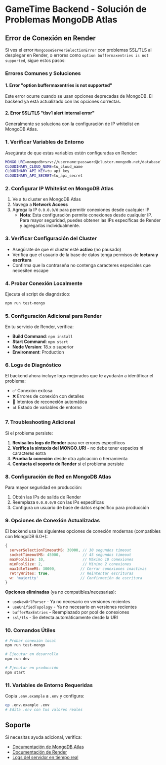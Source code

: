 # GameTime Backend - Solución de Problemas MongoDB Atlas

## Error de Conexión en Render

Si ves el error `MongooseServerSelectionError` con problemas SSL/TLS al desplegar en Render, o errores como `option buffermaxentries is not supported`, sigue estos pasos:

### Errores Comunes y Soluciones

#### 1. Error "option buffermaxentries is not supported"
Este error ocurre cuando se usan opciones deprecadas de MongoDB. El backend ya está actualizado con las opciones correctas.

#### 2. Error SSL/TLS "tlsv1 alert internal error" 
Generalmente se soluciona con la configuración de IP whitelist en MongoDB Atlas.

### 1. Verificar Variables de Entorno

Asegúrate de que estas variables estén configuradas en Render:

```bash
MONGO_URI=mongodb+srv://username:password@cluster.mongodb.net/database?retryWrites=true&w=majority
CLOUDINARY_CLOUD_NAME=tu_cloud_name
CLOUDINARY_API_KEY=tu_api_key  
CLOUDINARY_API_SECRET=tu_api_secret
```

### 2. Configurar IP Whitelist en MongoDB Atlas

1. Ve a tu cluster en MongoDB Atlas
2. Navega a **Network Access**
3. Agrega la IP `0.0.0.0/0` para permitir conexiones desde cualquier IP
   - **Nota**: Esta configuración permite conexiones desde cualquier IP. Para mayor seguridad, puedes obtener las IPs específicas de Render y agregarlas individualmente.

### 3. Verificar Configuración del Cluster

- Asegúrate de que el cluster esté **activo** (no pausado)
- Verifica que el usuario de la base de datos tenga permisos de **lectura y escritura**
- Confirma que la contraseña no contenga caracteres especiales que necesiten escape

### 4. Probar Conexión Localmente

Ejecuta el script de diagnóstico:

```bash
npm run test-mongo
```

### 5. Configuración Adicional para Render

En tu servicio de Render, verifica:

- **Build Command**: `npm install`
- **Start Command**: `npm start`
- **Node Version**: 18.x o superior
- **Environment**: Production

### 6. Logs de Diagnóstico

El backend ahora incluye logs mejorados que te ayudarán a identificar el problema:

- ✅ Conexión exitosa
- ❌ Errores de conexión con detalles
- 🔄 Intentos de reconexión automática
- 📊 Estado de variables de entorno

### 7. Troubleshooting Adicional

Si el problema persiste:

1. **Revisa los logs de Render** para ver errores específicos
2. **Verifica la sintaxis del MONGO_URI** - no debe tener espacios ni caracteres extra
3. **Prueba la conexión** desde otra aplicación o herramienta
4. **Contacta el soporte de Render** si el problema persiste

### 8. Configuración de Red en MongoDB Atlas

Para mayor seguridad en producción:

1. Obtén las IPs de salida de Render
2. Reemplaza `0.0.0.0/0` con las IPs específicas
3. Configura un usuario de base de datos específico para producción

### 9. Opciones de Conexión Actualizadas

El backend usa las siguientes opciones de conexión modernas (compatibles con MongoDB 6.0+):

```javascript
{
  serverSelectionTimeoutMS: 30000, // 30 segundos timeout
  socketTimeoutMS: 45000,          // 45 segundos timeout  
  maxPoolSize: 10,                 // Máximo 10 conexiones
  minPoolSize: 2,                  // Mínimo 2 conexiones
  maxIdleTimeMS: 30000,           // Cerrar conexiones inactivas
  retryWrites: true,              // Reintentar escrituras
  w: 'majority'                   // Confirmación de escritura
}
```

**Opciones eliminadas** (ya no compatibles/necesarias):
- `useNewUrlParser` - Ya no necesario en versiones recientes
- `useUnifiedTopology` - Ya no necesario en versiones recientes
- `bufferMaxEntries` - Reemplazado por pool de conexiones
- `ssl/tls` - Se detecta automáticamente desde la URI

### 10. Comandos Útiles

```bash
# Probar conexión local
npm run test-mongo

# Ejecutar en desarrollo
npm run dev

# Ejecutar en producción
npm start
```

### 11. Variables de Entorno Requeridas

Copia `.env.example` a `.env` y configura:

```bash
cp .env.example .env
# Edita .env con tus valores reales
```

## Soporte

Si necesitas ayuda adicional, verifica:
- [Documentación de MongoDB Atlas](https://docs.atlas.mongodb.com/)
- [Documentación de Render](https://render.com/docs)
- [Logs del servidor en tiempo real](https://dashboard.render.com)
